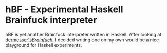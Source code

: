 # hBF - Experimental Haskell Brainfuck interpreter

hBF is yet another Brainfuck interpreter written in Haskell. After looking at [dermesser's*Brainfuch*][brainfuch],
I decided writing one on my own would be a nice playground for Haskell experiments.


[brainfuch]: https://github.com/dermesser/Brainfuch "dermesser: Brainfuch"
